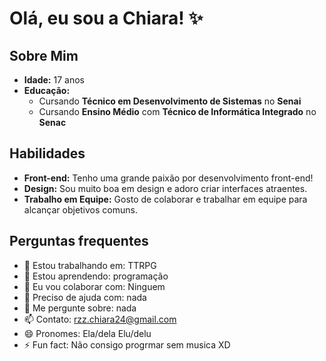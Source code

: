 # Olá, eu sou a Chiara! ✨

## Sobre Mim
- **Idade:** 17 anos
- **Educação:**
  - Cursando **Técnico em Desenvolvimento de Sistemas** no **Senai**
  - Cursando **Ensino Médio** com **Técnico de Informática Integrado** no **Senac**

## Habilidades
- **Front-end:** Tenho uma grande paixão por desenvolvimento front-end!
- **Design:** Sou muito boa em design e adoro criar interfaces atraentes.
- **Trabalho em Equipe:** Gosto de colaborar e trabalhar em equipe para alcançar objetivos comuns.

## Perguntas frequentes 
- 🔭 Estou trabalhando em: TTRPG
- 🌱 Estou aprendendo: programação
- 👯 Eu vou colaborar com: Ninguem
- 🤔 Preciso de ajuda com: nada
- 💬 Me pergunte sobre: nada
- 📫 Contato: rzz.chiara24@gmail.com
- 😄 Pronomes: Ela/dela Elu/delu
- ⚡ Fun fact: Não consigo progrmar sem musica XD








<!--
**HeyKi24/HeyKi24** is a ✨ _special_ ✨ repository because its `README.md` (this file) appears on your GitHub profile.

Here are some ideas to get you started:

- 🔭 I’m currently working on ...
- 🌱 I’m currently learning ...
- 👯 I’m looking to collaborate on ...
- 🤔 I’m looking for help with ...
- 💬 Ask me about ...
- 📫 How to reach me: ...
- 😄 Pronouns: ...
- ⚡ Fun fact: ...
-->
